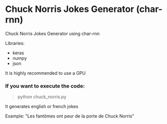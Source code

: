 # Chuck Norris Jokes Generator (char-rnn)
Chuck Norris Jokes Generator using char-rnn

Libraries:
- keras
- numpy
- json

It is highly recommended to use a GPU

### If you want to execute the code:

> python chuck_norris.py

It generates english or french jokes 

Example:
"Les fantômes ont peur de la porte de Chuck Norris"

